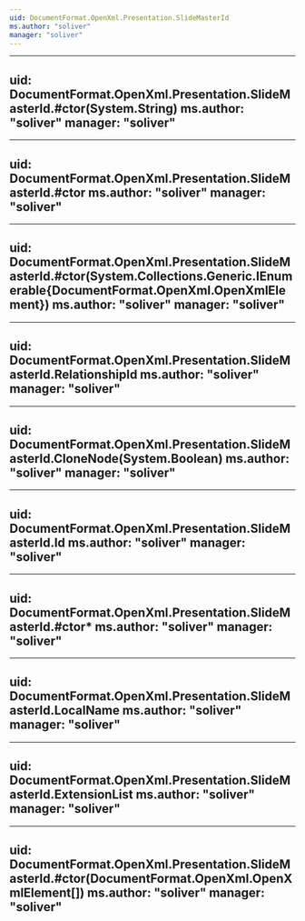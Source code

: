 ```yaml
---
uid: DocumentFormat.OpenXml.Presentation.SlideMasterId
ms.author: "soliver"
manager: "soliver"
---
```


---
uid: DocumentFormat.OpenXml.Presentation.SlideMasterId.#ctor(System.String)
ms.author: "soliver"
manager: "soliver"
---

---
uid: DocumentFormat.OpenXml.Presentation.SlideMasterId.#ctor
ms.author: "soliver"
manager: "soliver"
---

---
uid: DocumentFormat.OpenXml.Presentation.SlideMasterId.#ctor(System.Collections.Generic.IEnumerable{DocumentFormat.OpenXml.OpenXmlElement})
ms.author: "soliver"
manager: "soliver"
---

---
uid: DocumentFormat.OpenXml.Presentation.SlideMasterId.RelationshipId
ms.author: "soliver"
manager: "soliver"
---

---
uid: DocumentFormat.OpenXml.Presentation.SlideMasterId.CloneNode(System.Boolean)
ms.author: "soliver"
manager: "soliver"
---

---
uid: DocumentFormat.OpenXml.Presentation.SlideMasterId.Id
ms.author: "soliver"
manager: "soliver"
---

---
uid: DocumentFormat.OpenXml.Presentation.SlideMasterId.#ctor*
ms.author: "soliver"
manager: "soliver"
---

---
uid: DocumentFormat.OpenXml.Presentation.SlideMasterId.LocalName
ms.author: "soliver"
manager: "soliver"
---

---
uid: DocumentFormat.OpenXml.Presentation.SlideMasterId.ExtensionList
ms.author: "soliver"
manager: "soliver"
---

---
uid: DocumentFormat.OpenXml.Presentation.SlideMasterId.#ctor(DocumentFormat.OpenXml.OpenXmlElement[])
ms.author: "soliver"
manager: "soliver"
---
